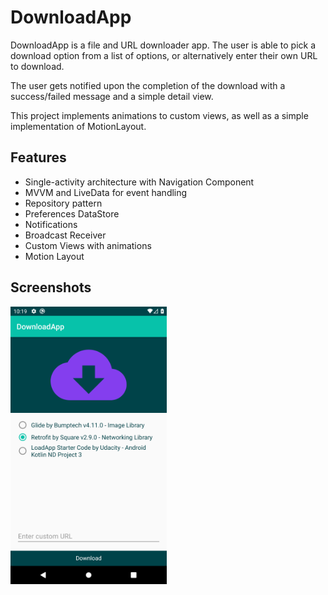 # DownloadApp

DownloadApp is a file and URL downloader app. The user is able to pick a download option from a list of options, or alternatively enter their own URL to download.

The user gets notified upon the completion of the download with a success/failed message and a simple detail view.

This project implements animations to custom views, as well as a simple implementation of MotionLayout. 

## Features

- Single-activity architecture with Navigation Component
- MVVM and LiveData for event handling 
- Repository pattern
- Preferences DataStore
- Notifications
- Broadcast Receiver
- Custom Views with animations
- Motion Layout


## Screenshots

[<img src="/screenshots/downloadapp.png" width="250"/>](/screenshots/downloadapp.png)
